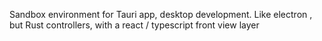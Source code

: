 Sandbox environment for Tauri app, desktop development. 
Like electron , but Rust controllers, with a react / typescript front view layer